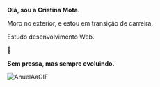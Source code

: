 <p><strong>Olá, sou a Cristina Mota.</strong><p/>
<p>Moro no exterior, e estou em transição de carreira.</p>
<p>Estudo desenvolvimento Web.</p>
🎯<p><strong>Sem pressa, mas sempre evoluindo.</strong></p>

![AnuelAaGIF](https://user-images.githubusercontent.com/110698111/187932961-8180aa02-f232-4669-8ce4-8dc9d43a7454.gif)



          
          

